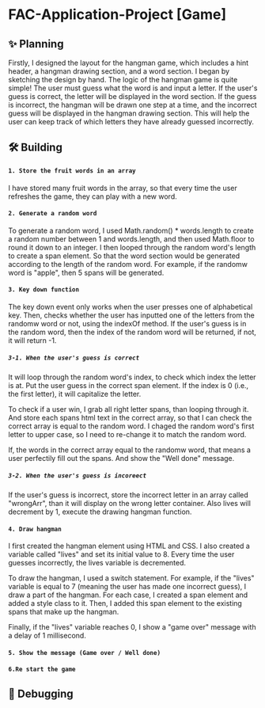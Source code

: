 # FAC-Application-Project [Game]

## ✨ Planning

Firstly, I designed the layout for the hangman game, which includes a hint header, a hangman drawing section, and a word section. 
I began by sketching the design by hand. 
The logic of the hangman game is quite simple!
The user must guess what the word is and input a letter. 
If the user's guess is correct, the letter will be displayed in the word section. 
If the guess is incorrect, the hangman will be drawn one step at a time, and the incorrect guess will be displayed in the hangman drawing section. 
This will help the user can keep track of which letters they have already guessed incorrectly.


## 🛠️ Building 
#### `1. Store the fruit words in an array`

I have stored many fruit words in the array, so that every time the user refreshes the game, they can play with a new word.
  

#### `2. Generate a random word`
To generate a random word, I used Math.random() * words.length to create a random number between 1 and words.length, 
and then used Math.floor to round it down to an integer. I then looped through the random word's length to create a span element.
So that the word section would be generated according to the length of the random word. 
For example, if the randomw word is "apple", then 5 spans will be generated.
 
#### `3. Key down function`
The key down event only works when the user presses one of alphabetical key. 
Then, checks whether the user has inputted one of the letters from the randomw word or not, using the indexOf method. 
If the user's guess is in the random word, then the index of the random word will be returned, if not, it will return -1. 

 
##### `3-1. When the user's guess is correct`
It will loop through the random word's index, to check which index the letter is at.
Put the user guess in the correct span element. If the index is 0 (i.e., the first letter), it will capitalize the letter.

To check if a user win, I grab all right letter spans, than looping through it. 
And store each spans html text in the correct array, so that I can check the correct array is equal to the random word. 
I chaged the random word's first letter to upper case, so I need to re-change it to match the random word. 

If, the words in the correct array equal to the randomw word, that means a user perfectily fill out the spans. 
And show the "Well done" message. 


##### `3-2. When the user's guess is incoreect`

If the user's guess is incorrect, store the incorrect letter in an array called "wrongArr", than it will display on the wrong letter container.
Also lives will decrement by 1, execute the drawing hangman function.

#### `4. Draw hangman`

I first created the hangman element using HTML and CSS. I also created a variable called "lives" and set its initial value to 8. Every time the user guesses incorrectly, the lives variable is decremented.

To draw the hangman, I used a switch statement. For example, if the "lives" variable is equal to 7 (meaning the user has made one incorrect guess), I draw a part of the hangman. For each case, I created a span element and added a style class to it. Then, I added this span element to the existing spans that make up the hangman.

Finally, if the "lives" variable reaches 0, I show a "game over" message with a delay of 1 millisecond.

#### `5. Show the message (Game over / Well done)`


#### `6.Re start the game`


## 👾 Debugging 



